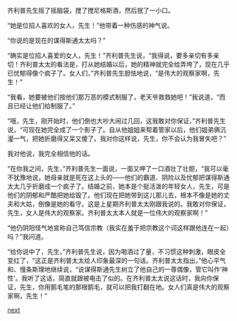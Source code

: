 
齐利普先生摇了摇脑袋，搅了搅尼格斯酒，然后抿了一小口。

“她是位招人喜欢的女人，先生！”他带着一种伤感的神气说。

“你说的是现在的谋得斯通太太吗？”

“确实是位招人喜爱的女人，先生！”齐利普先生说，“我得说，要多亲切有多亲切！齐利普太太的看法是，打从她结婚以后，她的精神就完全给弄垮了，现在几乎已忧郁得像个疯子了。女人们，”齐利普先生胆怯地说，“是伟大的观察家啊，先生！”

“我看，她要被他们按他们那万恶的模式制服了，老天爷救救她吧！”我说道，“而且已经让他们给制服了。”

“哦，先生，刚开始时，他们倒也大吵大闹过几回，这我敢对你保证，”齐利普先生说，“可现在她完全成了一个影子了。自从他姐姐来帮着管家以后，他们姐弟俩沆瀣一气，把她折磨得又呆又傻了。我对你这样说，先生，你不会认为我冒失吧？”

我对他说，我完全相信他的话。

“在你我之间，先生，”齐利普先生一面说，一面又呷了一口酒壮了壮胆，“我可以毫不犹豫地说，她母亲就是死在这上头的——他们的霸道、阴险以及忧郁把谋得斯通太太几乎折磨成一个疯子了。结婚之前，她本是个挺活泼的年轻女人，先生，可是他们的阴郁和严酷把她给毁了。他们现在把她带到这儿那儿去，根本不像是她的丈夫和大姑，倒像是她的看守。这是上星期齐利普太太刚跟我说的。我敢对你保证，先生，女人是伟大的观察家。齐利普太太本人就是一位伟大的观察家啊！”

“他仍阴阳怪气地宣称自己笃信宗教（我实在羞于把宗教这个词这样跟他连在一起）吗？”我问道。

“给你说中了，先生，”齐利普先生说，因为喝酒过了量，不习惯这种刺激，眼皮全变红了，“这正是齐利普太太给人印象最深的一句话。齐利普太太指出，”他心平气和、慢条斯理地继续说，“说谋得斯通先生树立了他自己的一尊偶像，管它叫作‘神性’。我听了这话，简直就跟被电击了似的。在齐利普太太说这话时，我向你保证，先生，你用鹅毛笔的那根鹅毛，就可以把我打翻在地。女人们真是伟大的观察家啊，先生！”

[next](page736)